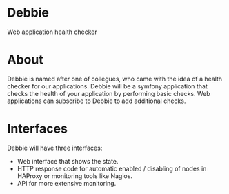 # Debbie
Web application health checker

# About
Debbie is named after one of collegues, who came with the idea of a health checker for our applications. Debbie will be a symfony application that checks the health of your application by performing basic checks. Web applications can subscribe to Debbie to add additional checks.

# Interfaces
Debbie will have three interfaces:

* Web interface that shows the state.
* HTTP response code for automatic enabled / disabling of nodes in HAProxy or monitoring tools like Nagios.
* API for more extensive monitoring.
